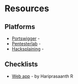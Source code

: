 # Resources
## Platforms 
- [Portswigger](https://portswigger.net/web-security) -
- [Pentesterlab](https://pentesterlab.com/) - 
- [Hacksplaining](https://www.hacksplaining.com/lessons) - 

## Checklists
- [Web app](https://hariprasaanth.notion.site/hariprasaanth/WEB-APPLICATION-PENTESTING-CHECKLIST-0f02d8074b9d4af7b12b8da2d46ac998) - by Hariprasaanth R

